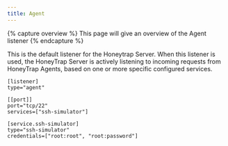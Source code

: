 ```yaml
---
title: Agent
---
```


{% capture overview %}
This page will give an overview of the Agent listener
{% endcapture %}

This is the default listener for the Honeytrap Server. When this listener is used, the HoneyTrap Server is actively listening to incoming requests from HoneyTrap Agents, based on one or more specific configured services.

```
[listener]
type="agent"

[[port]]
port="tcp/22"
services=["ssh-simulator"]

[service.ssh-simulator]
type="ssh-simulator"
credentials=["root:root", "root:password"]
```
